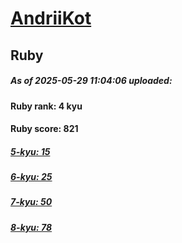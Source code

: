# [AndriiKot](https://www.codewars.com/users/AndriiKot) 
## Ruby

##### As of 2025-05-29 11:04:06 uploaded:

#### Ruby rank: 4 kyu

#### Ruby score: 821

##### [5-kyu: 15](https://github.com/AndriiKot/Ruby__CodeWars/tree/main/kyu-5)

##### [6-kyu: 25](https://github.com/AndriiKot/Ruby__CodeWars/tree/main/kyu-6)

##### [7-kyu: 50](https://github.com/AndriiKot/Ruby__CodeWars/tree/main/kyu-7)

##### [8-kyu: 78](https://github.com/AndriiKot/Ruby__CodeWars/tree/main/kyu-8)

